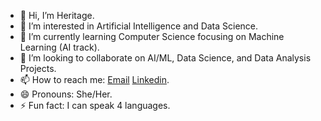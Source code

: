 - 👋 Hi, I’m Heritage. 
- 👀 I’m interested in Artificial Intelligence and Data Science.
- 🌱 I’m currently learning Computer Science focusing on Machine Learning (AI track).
- 💞️ I’m looking to collaborate on AI/ML, Data Science, and Data Analysis Projects.
- 📫 How to reach me: [Email](heritage.a.ad@gmail.com) [Linkedin](https://www.linkedin.com/in/heritage-adigun/).
- 😄 Pronouns: She/Her.
- ⚡ Fun fact: I can speak 4 languages.

<!---
heritage-ad/heritage-ad is a ✨ special ✨ repository because its `README.md` (this file) appears on your GitHub profile.
You can click the Preview link to take a look at your changes.
--->
